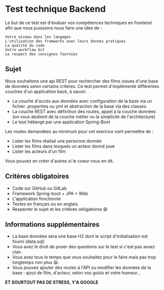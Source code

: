 # Test technique Backend

Le but de ce test est d'évaluer vos compétences techniques en frontend afin que nous puissions nous faire une idée de :

    Votre niveau dans les langages
    L'utilisation des framworks avec leurs bonnes pratiques
    La qualité du code
    Votre workflow Git
    Le respect des consignes fournies

## Sujet

Nous souhaitons une api REST pour rechercher des films issues d'une base de données selon certains critères. Ce test permet d'implémenté différentes couches d'un application back, à savoir:
 - La couche d'accès aux données avec configuration de la base via un fichier .properties ou yml et abstraction de la base via des classes.
 - La couche REST avec définition des routes, appel à la couche données (on vous abstient de la couche métier vu la simplicité de l'architecture)
 - Le tout hébergé par une application Spring-Boot
 
 Les routes demandées au minimum pour cet exercice vont permettre de :
 - Lister les films réalisé une personne donnée
 - Lister les films dans lesquels un acteur donné joue
 - Lister les acteurs d'un film

Vous pouvez en créer d'autres si le coeur vous en dit.

## Critères obligatoires

 - Code sur GitHub ou GitLab
 - Framework Spring-boot + JPA + Web
 - L'application fonctionne
 - Textes en français ou en anglais.
 -  Respecter le sujet et les critères obligatoires 😄

## Informations supplémentaires

- La base données sera une base H2 dont le script d'initialisation est fourni (data.sql)
- Vous avez le droit de poser des questions sur le test si c'est pas assez clair.
- Vous avez tous le temps que vous souhaitez pour le faire mais pas trop longtemps non plus 😆.
- Vous pouvez ajouter des routes à l'API ou modifier les données de la base : ajout de film, d'acteur, selon vos goùts et votre humeur...
    
    
**ET SOURTOUT PAS DE STRESS, Y'A GOOGLE**




